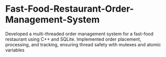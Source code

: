 # Fast-Food-Restaurant-Order-Management-System
Developed a multi-threaded order management system for a fast-food restaurant using C++ and SQLite. Implemented order placement, processing, and tracking, ensuring thread safety with mutexes and atomic variables
